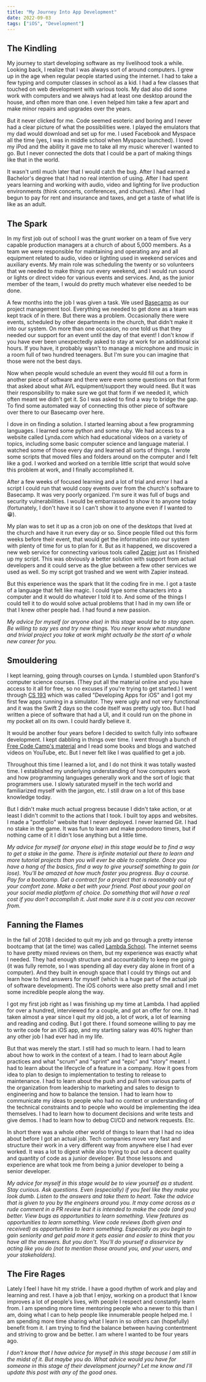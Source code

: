 ```yaml
---
title: "My Journey Into App Development"
date: 2022-09-03
tags: ["iOS", "Development"]
---
```


## The Kindling
My journey to start developing software as my livelihood took a while. Looking back, I realize that I was always sort of around computers. I grew up in the age when regular people started using the internet. I had to take a few typing and computer classes in school as a kid. I had a few classes that touched on web development with various tools. My dad also did some work with computers and we always had at least one desktop around the house, and often more than one. I even helped him take a few apart and make minor repairs and upgrades over the years.

But it never clicked for me. Code seemed esoteric and boring and I never had a clear picture of what the possibilities were. I played the emulators that my dad would download and set up for me. I used Facebook and Myspace all the time (yes, I was in middle school when Myspace launched). I loved my iPod and the ability it gave me to take all my music wherever I wanted to go. But I never connected the dots that I could be a part of making things like that in the world.

It wasn't until much later that I would catch the bug. After I had earned a Bachelor's degree that I had no real intention of using. After I had spent years learning and working with audio, video and lighting for live production environments (think concerts, conferences, and churches). After I had begun to pay for rent and insurance and taxes, and get a taste of what life is like as an adult.

## The Spark
In my first job out of school I was the grunt worker on a team of five very capable production managers at a church of about 5,000 members. As a team we were responsible for maintaining and operating any and all equipment related to audio, video or lighting used in weekend services and auxiliary events. My main role was scheduling the twenty or so volunteers that we needed to make things run every weekend, and I would run sound or lights or direct video for various events and services. And, as the junior member of the team, I would do pretty much whatever else needed to be done.

A few months into the job I was given a task. We used [Basecamp](https://basecamp.com) as our project management tool. Everything we needed to get done as a team was kept track of in there. But there was a problem. Occasionally there were events, scheduled by other departments in the church, that didn't make it into our system. On more than one occasion, no one told us that they needed our support for an event until the day of that event! I don't know if you have ever been unexpectedly asked to stay at work for an additional six hours. If you have, it probably wasn't to manage a microphone and music in a room full of two hundred teenagers. But I'm sure you can imagine that those were not the best days.

Now when people would schedule an event they would fill out a form in another piece of software and there were even some questions on that form that asked about what AVL equipment/support they would need. But it was their responsibility to make sure we got that form if we needed it, which often meant we didn't get it. So I was asked to find a way to bridge the gap. To find some automated way of connecting this other piece of software over there to our Basecamp over here.

I dove in on finding a solution. I started learning about a few programming languages. I learned some python and some ruby. We had access to a website called Lynda.com which had educational videos on a variety of topics, including some basic computer science and language material. I watched some of those every day and learned all sorts of things. I wrote some scripts that moved files and folders around on the computer and I felt like a god. I worked and worked on a terrible little script that would solve this problem at work, and I finally accomplished it.

After a few weeks of focused learning and a lot of trial and error I had a script I could run that would copy events over from the church's software to Basecamp. It was very poorly organized. I'm sure it was full of bugs and security vulnerabilities. I would be embarrassed to show it to anyone today (fortunately, I don't have it so I can't show it to anyone even if I wanted to 😁).

My plan was to set it up as a cron job on one of the desktops that lived at the church and have it run every day or so. Since people filled out this form weeks before their event, that would get the information into our system with plenty of time for us to plan for it. But as it happened, we discovered a new web service for connecting various tools called [Zapier](https://zapier.com) just as I finished up my script. This was obviously a better solution with support from actual developers and it could serve as the glue between a few other services we used as well. So my script got trashed and we went with Zapier instead.

But this experience was the spark that lit the coding fire in me. I got a taste of a language that felt like magic. I could type some characters into a computer and it would do whatever I told it to. And some of the things I could tell it to do would solve actual problems that I had in my own life or that I knew other people had. I had found a new passion.

*My advice for myself (or anyone else) in this stage would be to stay open. Be willing to say yes and try new things. You never know what mundane and trivial project you take at work might actually be the start of a whole new career for you.*

## Smouldering
I kept learning, going through courses on Lynda. I stumbled upon Stanford's computer science courses. (They put all the material online and you have access to it all for free, so no excuses if you're trying to get started.) I went through [CS 193](https://cs193p.sites.stanford.edu) which was called "Developing Apps for iOS" and I got my first few apps running in a simulator. They were ugly and not very functional and it was the Swift 2 days so the code itself was pretty ugly too. But I had written a piece of software that had a UI, and it could run on the phone in my pocket all on its own. I could hardly believe it.

It would be another four years before I decided to switch fully into software development. I kept dabbling in things over time. I went through a bunch of [Free Code Camp's material](https://www.freecodecamp.org) and I read some books and blogs and watched videos on YouTube, etc. But I never felt like I was qualified to get a job.

Throughout this time I learned a lot, and I do not think it was totally wasted time. I established my underlying understanding of how computers work and how programming languages generally work and the sort of logic that programmers use. I slowly saturated myself in the tech world and familiarized myself with the jargon, etc. I still draw on a lot of this base knowledge today.

But I didn't make much actual progress because I didn't take action, or at least I didn't commit to the actions that I took. I built toy apps and websites. I made a "portfolio" website that I never deployed. I never learned Git. I had no stake in the game. It was fun to learn and make pomodoro timers, but if nothing came of it I didn't lose anything but a little time.

*My advice for myself (or anyone else) in this stage would be to find a way to get a stake in the game. There is infinite material out there to learn and more tutorial projects than you will ever be able to complete. Once you have a hang of the basics, find a way to give yourself something to gain (or lose). You'll be amazed at how much faster you progress. Buy a course. Pay for a bootcamp. Get a contract for a project that is reasonably out of your comfort zone. Make a bet with your friend. Post about your goal on your social media platform of choice. Do something that will have a real cost if you don't accomplish it. Just make sure it is a cost you can recover from.*

## Fanning the Flames
In the fall of 2018 I decided to quit my job and go through a pretty intense bootcamp that (at the time) was called [Lambda School](https://www.bloomtech.com). The internet seems to have pretty mixed reviews on them, but my experience was exactly what I needed. They had enough structure and accountability to keep me going (it was fully remote, so I was spending all day every day alone in front of a computer). And they built in enough space that I could try things out and learn how to find answers for myself (which is a huge part of the actual job of software development). The iOS cohorts were also pretty small and I met some incredible people along the way.

I got my first job right as I was finishing up my time at Lambda. I had applied for over a hundred, interviewed for a couple, and got an offer for one. It had taken almost a year since I quit my old job, a lot of work, a lot of learning and reading and coding. But I got there. I found someone willing to pay me to write code for an iOS app, and my starting salary was 40% higher than any other job I had ever had in my life.

But that was merely the start. I still had so much to learn. I had to learn about how to work in the context of a team. I had to learn about Agile practices and what "scrum" and "sprint" and "epic" and "story" meant.  I had to learn about the lifecycle of a feature in a company. How it goes from idea to plan to design to implementation to testing to release to maintenance. I had to learn about the push and pull from various parts of the organization from leadership to marketing and sales to design to engineering and how to balance the tension. I had to learn how to communicate my ideas to people who had no context or understanding of the technical constraints and to people who would be implementing the idea themselves. I had to learn how to document decisions and write tests and give demos. I had to learn how to debug CI/CD and network requests. Etc.

In short there was a whole other world of things to learn that I had no idea about before I got an actual job. Tech companies move very fast and structure their work in a very different way from anywhere else I had ever worked. It was a lot to digest while also trying to put out a decent quality and quantity of code as a junior developer. But those lessons and experience are what took me from being a junior developer to being a senior developer.

*My advice for myself in this stage would be to view yourself as a student. Stay curious. Ask questions. Even (especially) if you feel like they make you look dumb. Listen to the answers and take them to heart. Take the advice that is given to you by the engineers around you. It may come across as a rude comment in a PR review but it is intended to make the code (and you) better. View bugs as opportunities to learn something. View features as opportunities to learn something. View code reviews (both given and received) as opportunities to learn something. Especially as you begin to gain seniority and get paid more it gets easier and easier to think that you have all the answers. But you don't. You'll do yourself a disservice by acting like you do (not to mention those around you, and your users, and your stakeholders).*

## The Fire Rages
Lately I feel I have hit my stride. I have a good rhythm of work and play and learning and rest. I have a job that I enjoy, working on a product that I know improves a lot of people's lives, with people I respect and constantly learn from. I am spending more time mentoring people who a newer to this than I am, doing what I can to help people like innumerable people helped me. I am spending more time sharing what I learn in so others can (hopefully) benefit from it. I am trying to find the balance between having contentment and striving to grow and be better. I am where I wanted to be four years ago.

*I don't know that I have advice for myself in this stage because I am still in the midst of it. But maybe you do. What advice would you have for someone in this stage of their development journey? Let me know and I'll update this post with any of the good ones.*
